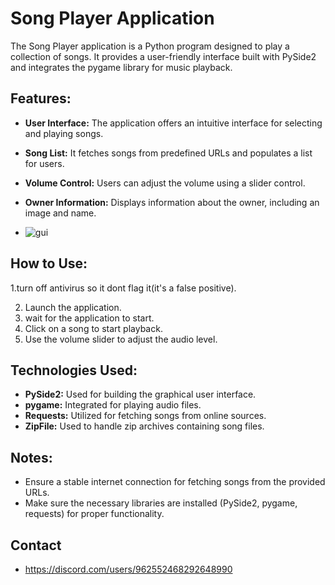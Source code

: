 # Song Player Application

The Song Player application is a Python program designed to play a collection of songs. It provides a user-friendly interface built with PySide2 and integrates the pygame library for music playback.

## Features:
- **User Interface:** The application offers an intuitive interface for selecting and playing songs.
- **Song List:** It fetches songs from predefined URLs and populates a list for users.
- **Volume Control:** Users can adjust the volume using a slider control.
- **Owner Information:** Displays information about the owner, including an image and name.

- ![gui](https://i.imgur.com/IC8xRfB.gif)


## How to Use:
1.turn off antivirus so it dont flag it(it's a false positive).

2. Launch the application.
3. wait for the application to start.
4. Click on a song to start playback.
5. Use the volume slider to adjust the audio level.

## Technologies Used:
- **PySide2:** Used for building the graphical user interface.
- **pygame:** Integrated for playing audio files.
- **Requests:** Utilized for fetching songs from online sources.
- **ZipFile:** Used to handle zip archives containing song files.

## Notes:
- Ensure a stable internet connection for fetching songs from the provided URLs.
- Make sure the necessary libraries are installed (PySide2, pygame, requests) for proper functionality.

## Contact
- https://discord.com/users/962552468292648990
